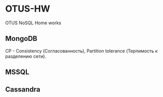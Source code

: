 # OTUS-HW
OTUS NoSQL Home works

## MongoDB
CP - Consistency (Согласованность), Partition tolerance (Терпимость к разделению сети). 
## MSSQL
## Cassandra
